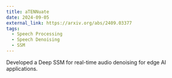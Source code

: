 ```yaml
---
title: aTENNuate
date: 2024-09-05
external_link: https://arxiv.org/abs/2409.03377
tags:
  - Speech Processing
  - Speech Denoising
  - SSM
---
```


Developed a Deep SSM for real-time audio denoising for edge AI applications.

<!--more-->
